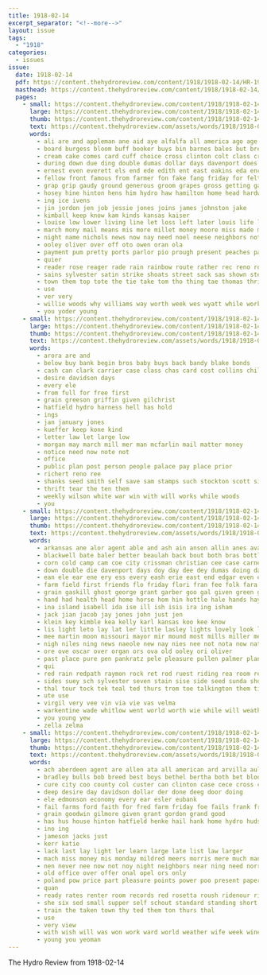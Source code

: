 ```yaml
---
title: 1918-02-14
excerpt_separator: "<!--more-->"
layout: issue
tags:
  - "1918"
categories:
  - issues
issue:
  date: 1918-02-14
  pdf: https://content.thehydroreview.com/content/1918/1918-02-14/HR-1918-02-14.pdf
  masthead: https://content.thehydroreview.com/content/1918/1918-02-14/masthead/HR-1918-02-14.jpg
  pages:
    - small: https://content.thehydroreview.com/content/1918/1918-02-14/small/HR-1918-02-14-01.jpg
      large: https://content.thehydroreview.com/content/1918/1918-02-14/large/HR-1918-02-14-01.jpg
      thumb: https://content.thehydroreview.com/content/1918/1918-02-14/thumbnails/HR-1918-02-14-01.jpg
      text: https://content.thehydroreview.com/assets/words/1918/1918-02-14/HR-1918-02-14-01.txt
      words:
        - ali are and appleman ane aid aye alfalfa all america ago age
        - board burgess bloom buff booker buys bin barnes bales but breed beek burley begin brother best been bale blough boys bring boy business bee brand box brown bates bush bigger big back bride buckmaster bros bread beans brought barber bac better butter black balo buy bonds
        - cream cake comes card cuff choice cross clinton colt class crea chick carver canis catton camp corn county cockrel carrier colorado case chas cockrell cant caddo come cal con came cook can clark
        - during down due ding double dumas dollar days davenport does doane daughter dry doe daugherty
        - ernest even everett els end ede edith ent east eakins eda ence ear ero ens ego ena ester edd eld every
        - fellow front famous from farmer fon fake fang friday for felt fall fore few fields friends fos fill fruit feck farm fost first folk
        - grap grip gaudy ground generous groom grapes gross getting gain gaylor gens greeson glad gallen gallon going good guinea
        - hosey hine hinton hens him hydro haw hamilton home head hardware homes hand heritage hume heather herbert human has her heen hawkins herndon hen herb henry hands hurry harry had hay hatch held hatfield high hin harel herd how
        - ing ice ivens
        - jin jordon jen job jessie jones joins james johnston jake
        - kimball keep know kam kinds kansas kaiser
        - louise low lower living line let loss left later louis life list london liberal large lot las logan long lucky loyal last little ling lake links
        - march mony mail means mis more millet money moore miss made mere myrtle marvel mae many man maize members main men may mills menary mille mcnary mighty miller ming million morgan mile
        - night name nichols news now nay need noel neese neighbors not
        - ooley oliver over off oto owen oran ola
        - payment pum pretty ports parlor pio prough present peaches past pine packard phim princess price points pale person pesci pape people pie pier pei pay pair potter pitzer pack paper pleasure per peach pounds
        - quier
        - reader rose reager rade rain rainbow route rather rec reno rom room ready riley run renew reels red regular rock rel
        - sains sylvester satin strike shoats street sack sas shown step savin saturday stockton stamps seed story stock sow sunday service strength sat sales sale stamp see show son schools stick stover scarth sam saving sister soon sane sherman spring star soh
        - town them top tote the tie take tom tho thing tae thomas thrift tobacco than toa thralls tod try
        - use
        - ver very
        - willie woods why williams way worth week wes wyatt while work west will willis weeks wife white well walls weal war wil wind was wool win with wheat want worlds wing
        - you yoder young
    - small: https://content.thehydroreview.com/content/1918/1918-02-14/small/HR-1918-02-14-02.jpg
      large: https://content.thehydroreview.com/content/1918/1918-02-14/large/HR-1918-02-14-02.jpg
      thumb: https://content.thehydroreview.com/content/1918/1918-02-14/thumbnails/HR-1918-02-14-02.jpg
      text: https://content.thehydroreview.com/assets/words/1918/1918-02-14/HR-1918-02-14-02.txt
      words:
        - arora are and
        - below buy bank begin bros baby buys back bandy blake bonds
        - cash can clark carrier case class chas card cost collins child
        - desire davidson days
        - every ele
        - from full for free first
        - grain greeson griffin given gilchrist
        - hatfield hydro harness hell has hold
        - ings
        - jan january jones
        - kueffer keep kone kind
        - letter law let large low
        - morgan may march mill mer man mcfarlin mail matter money
        - notice need now note not
        - office
        - public plan post person people palace pay place prior
        - richert reno ree
        - shanks seed smith self save sam stamps such stockton scott simple states stamp sales
        - thrift tear the ten them
        - weekly wilson white war win with will works while woods
        - you
    - small: https://content.thehydroreview.com/content/1918/1918-02-14/small/HR-1918-02-14-03.jpg
      large: https://content.thehydroreview.com/content/1918/1918-02-14/large/HR-1918-02-14-03.jpg
      thumb: https://content.thehydroreview.com/content/1918/1918-02-14/thumbnails/HR-1918-02-14-03.jpg
      text: https://content.thehydroreview.com/assets/words/1918/1918-02-14/HR-1918-02-14-03.txt
      words:
        - arkansas ane alor agent able and ash ain anson allin anes avant agnes arch ache acre alter all aul adams ale aby ader atack aring arthur are age ang ana ago als
        - blackwell bate baler better beaulah back bout both bras bottle born bere began bring bee benet body bent bus bie business beulah bay bese braly bode brown bales boca but bland brother bottles best bound bowie been bills breed brand burkhalter big bang bank benin bates bear baby battle
        - corn cold camp cam coe city crissman christian cee case carnegie charles came county can cons crear colony cater carver chas canon chandler clark cos cal cua crank cat cross con canute cau clay collier collins cogar carrie charley church car caan claude
        - down double die davenport days doy day dee dey dumas doing daughter dorothy dinner dunlap dam date
        - ean ele ear ene ery ess every eash erie east end edgar even eakins eng eno ernest
        - farm field first friends flo friday flori fran fee folk fara fina finder fore favors frost fost forget fast fon frid from faithful frank for ford fow
        - grain gaskill ghost george grant garber goo gal given green gas grass gave good ganon gene
        - hand had health head home horse hom hin hottle hale hands hay her house henkes hardy heide hie hey hens heidebrecht heres hor highland homes hose husband hydro hays helena hews how hamilton hoi has henke henty heard hae
        - ina island isabell ida ise ill ish isis ira ing isham
        - jack jian jacob jay jones john just jen
        - klein key kimble kea kelly karl kansas koo kee know
        - lis light leto lay lat ler little lasley lights lovely look lin luck leveque lowell lookeba lura live lies lake lonn let last lash large logan left life lee lawton
        - mee martin moon missouri mayor mir mound most mills miller meal marvel mare monday mention mea moyse master mule mey minnie miss morn mania more moth min mew mos mexico moore much morning mar mel
        - nigh niles ning news naeole new nay nies nee not nota now natal night nol nurse nicely niece numbers noon nordyke north need
        - ore ove oscar over organ ors ova old ooley ori oliver
        - past place pure pen pankratz pele pleasure pullen palmer plane pie punch packard per pop peat pleas present pack pauls peak pin pro penne princess parley poor paterson pat poly phillips pee pale plant paige pot port
        - qui
        - red rain redpath raymon rock ret rod ruest riding rea room regar rowan rons rao rally rol ren rie roule rae renee rom real ruth ree ralph reber row rent rage road rey reis ross ratte
        - sides suey sch sylvester seven stain sise side seed sunda showe still stock shaw sol sage sudan stockton sani supply style stove sons sweet spring sare saving sum say schuyler store sue sal saturday speak styles sell sener south scott sane son sister severe summer sie sack sunday snyder soul sano she show see stover smith service springs sewing sale sick soe
        - thal tour tock tek teal ted thurs trom toe talkington them tie tae taylor ton tay then tone taye the tian tame town tolles tote toni tin thralls thu trial tod thirsk ticker tee take
        - ute use
        - virgil very vee vin via vie vas velma
        - warkentine wade whitlow went world worth wie while will weatherford weather week wife woods weight wagon working walter well waite weeks white wane word wien win work wyatt west williams was wilt winter with wood warning wheat
        - you young yew
        - zella zelma
    - small: https://content.thehydroreview.com/content/1918/1918-02-14/small/HR-1918-02-14-04.jpg
      large: https://content.thehydroreview.com/content/1918/1918-02-14/large/HR-1918-02-14-04.jpg
      thumb: https://content.thehydroreview.com/content/1918/1918-02-14/thumbnails/HR-1918-02-14-04.jpg
      text: https://content.thehydroreview.com/assets/words/1918/1918-02-14/HR-1918-02-14-04.txt
      words:
        - ach aberdeen agent are allen ata all american ard arvilla aul angus aid and able aver
        - bradley bulls bob breed best boys bethel bertha both bet blood but been better buy bring bonds bank
        - cure city coo county col custer can clinton case cece cross cay company cee clyde christian cheney coe car clive con
        - deep desire day davidson dollar der done deeg door doing
        - ele edmonson economy every ear esler eubank
        - fail farms ford faith for fred farm friday foe fails frank from
        - grain goodwin gilmore given grant gordon grand good
        - has hus house hinton hatfield henke hail hank home hydro hudson halls husbands high herndon homes had horn hundred hand hold
        - ino ing
        - jameson jacks just
        - kerr katie
        - lack last lay light ler learn large late list law larger
        - mach miss money mis monday mildred meers morris mere much many made may men measles more marie most model moth
        - nen never nee now not noy night neighbors near ning need norris north
        - old office over offer onal opel ors only
        - poland pow price part pleasure points power poo present paper profit pie patient president public pleasant peters plan
        - quan
        - ready rates renter room records red rosetta roush ridenour ridge res riden
        - she six sed small supper self schout standard standing short sale sood stallions sedan stuff ser siek supply service shi summer seed sunday stock scott such sick strength sales shanks sell save sieg special second skelton
        - train the taken town thy ted them ton thurs thal
        - use
        - very view
        - with wish will was won work ward world weather wife week wine war winter win
        - young you yeoman
---
```


The Hydro Review from 1918-02-14

<!--more-->

